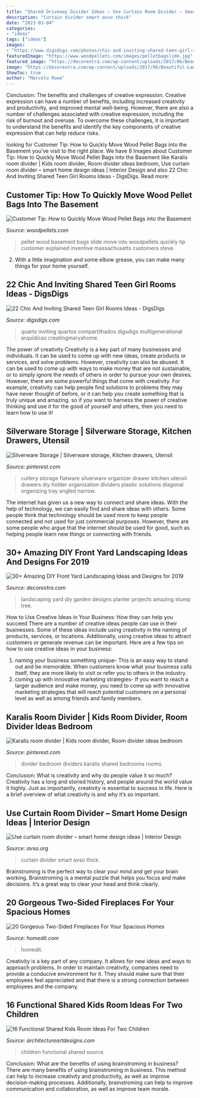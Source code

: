 ```yaml
---
title: "Shared Driveway Divider Ideas ~ Use Curtain Room Divider – Smart Home Design Ideas"
description: "Curtain divider smart avso thick"
date: "2023-03-04"
categories:
- "ideas"
tags: ["ideas"]
images:
- "https://www.digsdigs.com/photos/chic-and-inviting-shared-teen-girl-rooms-ideas-16.jpg"
featuredImage: "https://www.woodpellets.com/images/pelletbagslide.jpg"
featured_image: "https://decorextra.com/wp-content/uploads/2017/06/Beautiful-Landscaping-Front-Yard-Landscaping-Ideas-and-projects.jpg"
image: "https://decorextra.com/wp-content/uploads/2017/06/Beautiful-Landscaping-Front-Yard-Landscaping-Ideas-and-projects.jpg"
ShowToc: true
author: "Marcelo Rowe"
---
```



Conclusion: The benefits and challenges of creative expression.
Creative expression can have a number of benefits, including increased creativity and productivity, and improved mental well-being. However, there are also a number of challenges associated with creative expression, including the risk of burnout and overuse. To overcome these challenges, it is important to understand the benefits and identify the key components of creative expression that can help reduce risks.

	

		
looking for Customer Tip: How to Quickly Move Wood Pellet Bags into the Basement you've visit to the right place. We have 8 Images about Customer Tip: How to Quickly Move Wood Pellet Bags into the Basement like Karalis room divider | Kids room divider, Room divider ideas bedroom, Use curtain room divider – smart home design ideas | Interior Design and also 22 Chic And Inviting Shared Teen Girl Rooms Ideas - DigsDigs. Read more:
		
    
## Customer Tip: How To Quickly Move Wood Pellet Bags Into The Basement

<img loading=lazy src="https://www.woodpellets.com/images/pelletbagslide.jpg" onerror="this.onerror=null;this.src='https://tse1.mm.bing.net/th?id=OIP.3u7MWuKXC8tV2ZrbF1P5tAHaD2&amp;pid=15.1';" alt="Customer Tip: How to Quickly Move Wood Pellet Bags into the Basement">

_Source: woodpellets.com_

>pellet wood basement bags slide move into woodpellets quickly tip customer explained inventive massachusetts customers steve. 

	

2. With a little imagination and some elbow grease, you can make many things for your home yourself.

    
## 22 Chic And Inviting Shared Teen Girl Rooms Ideas - DigsDigs

<img loading=lazy src="https://www.digsdigs.com/photos/chic-and-inviting-shared-teen-girl-rooms-ideas-16.jpg" onerror="this.onerror=null;this.src='https://tse1.mm.bing.net/th?id=OIP.7V9mLaBBNzA3sK7BLzcQ6wHaE5&amp;pid=15.1';" alt="22 Chic And Inviting Shared Teen Girl Rooms Ideas - DigsDigs">

_Source: digsdigs.com_

>quarto inviting quartos compartilhados digsdigs multigenerational arquidicas creatingmaryshome. 

	

The power of creativity
Creativity is a key part of many businesses and individuals. It can be used to come up with new ideas, create products or services, and solve problems. However, creativity can also be abused. It can be used to come up with ways to make money that are not sustainable, or to simply ignore the needs of others in order to pursue your own desires. However, there are some powerful things that come with creativity. For example, creativity can help people find solutions to problems they may have never thought of before, or it can help you create something that is truly unique and amazing. so if you want to harness the power of creative thinking and use it for the good of yourself and others, then you need to learn how to use it!

    
## Silverware Storage | Silverware Storage, Kitchen Drawers, Utensil

<img loading=lazy src="https://i.pinimg.com/736x/1b/b0/5c/1bb05c79ec39efac2c9f2f217649ce36--silverware-organizer-flatware-storage.jpg" onerror="this.onerror=null;this.src='https://tse1.mm.bing.net/th?id=OIP.azBCq6-ntaFXY6u5eH5SsAHaJk&amp;pid=15.1';" alt="Silverware Storage | Silverware storage, Kitchen drawers, Utensil">

_Source: pinterest.com_

>cutlery storage flatware silverware organizer drawer kitchen utensil drawers diy holder organization dividers plastic solutions diagonal organizing tray angled narrow. 

	

The internet has given us a new way to connect and share ideas. With the help of technology, we can easily find and share ideas with others. Some people think that technology should be used more to keep people connected and not used for just commercial purposes. However, there are some people who argue that the internet should be used for good, such as helping people learn new things or connecting with friends.

    
## 30+ Amazing DIY Front Yard Landscaping Ideas And Designs For 2019

<img loading=lazy src="https://decorextra.com/wp-content/uploads/2017/06/Beautiful-Landscaping-Front-Yard-Landscaping-Ideas-and-projects.jpg" onerror="this.onerror=null;this.src='https://tse1.mm.bing.net/th?id=OIP.w6qVqn4k2tcCK6XJJGt72gHaLG&amp;pid=15.1';" alt="30+ Amazing DIY Front Yard Landscaping Ideas and Designs for 2019">

_Source: decorextra.com_

>landscaping yard diy garden designs planter projects amazing stump tree. 

	

How to Use Creative Ideas in Your Business: How they can help you succeed
There are a number of creative ideas people can use in their businesses. Some of these ideas include using creativity in the naming of products, services, or locations. Additionally, using creative ideas to attract customers or generate revenue can be important. Here are a few tips on how to use creative ideas in your business: 
1. naming your business something unique- This is an easy way to stand out and be memorable. When customers know what your business calls itself, they are more likely to visit or refer you to others in the industry. 
2. coming up with innovative marketing strategies- If you want to reach a larger audience and make money, you need to come up with innovative marketing strategies that will reach potential customers on a personal level as well as among friends and family members. 

    
## Karalis Room Divider | Kids Room Divider, Room Divider Ideas Bedroom

<img loading=lazy src="https://i.pinimg.com/736x/18/dc/14/18dc1453a463a3e653cefba7de9bd633.jpg" onerror="this.onerror=null;this.src='https://tse1.mm.bing.net/th?id=OIP.DvlUR17QitvLYje28iKquAHaNJ&amp;pid=15.1';" alt="Karalis room divider | Kids room divider, Room divider ideas bedroom">

_Source: pinterest.com_

>divider bedroom dividers karalis shared bedrooms rooms. 

	

Conclusion: What is creativity and why do people value it so much?
Creativity has a long and storied history, and people around the world value it highly. Just as importantly, creativity is essential to success in life. Here is a brief overview of what creativity is and why it’s so important.

    
## Use Curtain Room Divider – Smart Home Design Ideas | Interior Design

<img loading=lazy src="https://www.avso.org/wp-content/uploads/files/5/7/0/use-curtain-room-divider-smart-home-design-ideas-21-570.jpg" onerror="this.onerror=null;this.src='https://tse4.mm.bing.net/th?id=OIP.zdQQODfGmoCeIZmdvwsYnwHaHa&amp;pid=15.1';" alt="Use curtain room divider – smart home design ideas | Interior Design">

_Source: avso.org_

>curtain divider smart avso thick. 

	

Brainstroming is the perfect way to clear your mind and get your brain working. Brainstroming is a mental puzzle that helps you focus and make decisions. It’s a great way to clear your head and think clearly.

    
## 20 Gorgeous Two-Sided Fireplaces For Your Spacious Homes

<img loading=lazy src="https://cdn.homedit.com/wp-content/uploads/2015/06/modern-fireplace-two-sided-area.jpg" onerror="this.onerror=null;this.src='https://tse4.mm.bing.net/th?id=OIP.jAbx6isli6hzgc47vzLoAQHaI6&amp;pid=15.1';" alt="20 Gorgeous Two-Sided Fireplaces For Your Spacious Homes">

_Source: homedit.com_

>homedit. 

	

Creativity is a key part of any company. It allows for new ideas and ways to approach problems. In order to maintain creativity, companies need to provide a conducive environment for it. They should make sure that their employees feel appreciated and that there is a strong connection between employees and the company.

    
## 16 Functional Shared Kids Room Ideas For Two Children

<img loading=lazy src="https://www.architectureartdesigns.com/wp-content/uploads/2015/02/229-630x419.jpg" onerror="this.onerror=null;this.src='https://tse1.mm.bing.net/th?id=OIP.f18HhXYMe-PnLnaF0_Nj3QHaE7&amp;pid=15.1';" alt="16 Functional Shared Kids Room Ideas For Two Children">

_Source: architectureartdesigns.com_

>children functional shared source. 

	

Conclusion: What are the benefits of using brainstroming in business?
There are many benefits of using brainstroming in business. This method can help to increase creativity and productivity, as well as improve decision-making processes. Additionally, brainstroming can help to improve communication and collaboration, as well as improve team morale.

